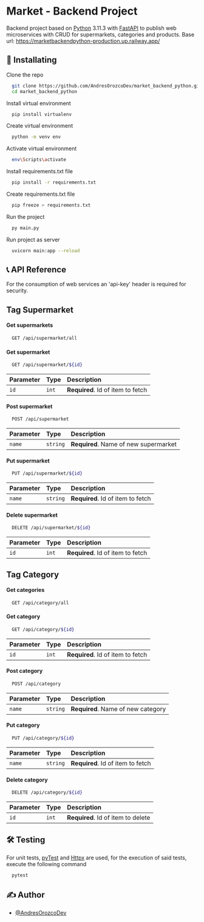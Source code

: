
# Market - Backend Project

Backend project based on [Python](https://www.python.org/) 3.11.3 with [FastAPI](https://fastapi.tiangolo.com/) to publish web microservices with CRUD for supermarkets, categories and products. Base url: https://marketbackendpython-production.up.railway.app/


## 🧰 Installating

Clone the repo

```bash
  git clone https://github.com/AndresOrozcoDev/market_backend_python.git
  cd market_backend_python
```

Install virtual environment

```bash
  pip install virtualenv
```

Create virtual environment

```bash
  python -m venv env
```

Activate virtual environment

```bash
  env\Scripts\activate
```

Install requirements.txt file

```bash
  pip install -r requirements.txt
```

Create requirements.txt file

```bash
  pip freeze > requirements.txt
```

Run the project

```bash
  py main.py
```

Run project as server

```bash
  uvicorn main:app --reload
```


## 📞 API Reference

For the consumption of web services an 'api-key' header is required for security.

## Tag Supermarket

#### Get supermarkets

```bash
  GET /api/supermarket/all
```

#### Get supermarket

```bash
  GET /api/supermarket/${id}
```

| Parameter | Type     | Description                       |
| :-------- | :------- | :-------------------------------- |
| `id`      | `int` | **Required**. Id of item to fetch |

#### Post supermarket

```bash
  POST /api/supermarket
```

| Parameter | Type     | Description                       |
| :-------- | :------- | :-------------------------------- |
| `name`      | `string` | **Required**. Name of new supermarket |

#### Put supermarket

```bash
  PUT /api/supermarket/${id}
```

| Parameter | Type     | Description                       |
| :-------- | :------- | :-------------------------------- |
| `name`      | `string` | **Required**. Id of item to fetch |

#### Delete supermarket

```bash
  DELETE /api/supermarket/${id}
```

| Parameter | Type     | Description                       |
| :-------- | :------- | :-------------------------------- |
| `id`      | `int` | **Required**. Id of item to fetch |


## Tag Category

#### Get categories

```bash
  GET /api/category/all
```

#### Get category

```bash
  GET /api/category/${id}
```

| Parameter | Type     | Description                       |
| :-------- | :------- | :-------------------------------- |
| `id`      | `int` | **Required**. Id of item to fetch |

#### Post category

```bash
  POST /api/category
```

| Parameter | Type     | Description                       |
| :-------- | :------- | :-------------------------------- |
| `name`      | `string` | **Required**. Name of new category |

#### Put category

```bash
  PUT /api/category/${id}
```

| Parameter | Type     | Description                       |
| :-------- | :------- | :-------------------------------- |
| `name`      | `string` | **Required**. Id of item to fetch |

#### Delete category

```bash
  DELETE /api/category/${id}
```

| Parameter | Type     | Description                       |
| :-------- | :------- | :-------------------------------- |
| `id`      | `int` | **Required**. Id of item to delete |


## 🛠️ Testing

For unit tests, [pyTest](https://docs.pytest.org/en/7.3.x/) and [Httpx](https://www.python-httpx.org/) are used, for the execution of said tests, execute the following command

```bash
  pytest
```


## ✍️ Author

- [@AndresOrozcoDev](https://github.com/AndresOrozcoDev)
